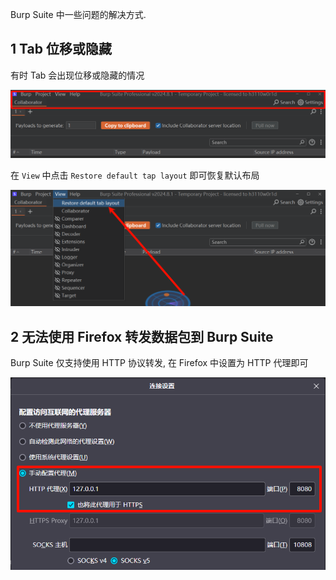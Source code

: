 Burp Suite 中一些问题的解决方式.

## 1 Tab 位移或隐藏

有时 Tab 会出现位移或隐藏的情况

![有时 Tab 会出现位移或隐藏的情况](./../../../images/%E5%9C%A8%20Burp%20Suite%20%E4%B8%AD%E9%81%87%E5%88%B0%E7%9A%84%E4%B8%80%E4%BA%9B%E9%97%AE%E9%A2%98/%E6%9C%89%E6%97%B6%20Tab%20%E4%BC%9A%E5%87%BA%E7%8E%B0%E4%BD%8D%E7%A7%BB%E6%88%96%E9%9A%90%E8%97%8F%E7%9A%84%E6%83%85%E5%86%B5.png)

在 `View` 中点击 `Restore default tap layout` 即可恢复默认布局

![在 `View` 中点击 `Restore default tap layout` 即可恢复默认布局](./../../../images/%E5%9C%A8%20Burp%20Suite%20%E4%B8%AD%E9%81%87%E5%88%B0%E7%9A%84%E4%B8%80%E4%BA%9B%E9%97%AE%E9%A2%98/%E5%9C%A8%20%60View%60%20%E4%B8%AD%E7%82%B9%E5%87%BB%20%60Restore%20default%20tap%20layout%60%20%E5%8D%B3%E5%8F%AF%E6%81%A2%E5%A4%8D%E9%BB%98%E8%AE%A4%E5%B8%83%E5%B1%80.png)

## 2 无法使用 Firefox 转发数据包到 Burp Suite

Burp Suite 仅支持使用 HTTP 协议转发, 在 Firefox 中设置为 HTTP 代理即可

![Burp Suite 仅支持使用 HTTP 协议转发, 在 Firefox 中设置为 HTTP 代理即可](./../../../images/%E5%9C%A8%20Burp%20Suite%20%E4%B8%AD%E9%81%87%E5%88%B0%E7%9A%84%E4%B8%80%E4%BA%9B%E9%97%AE%E9%A2%98/Burp%20Suite%20%E4%BB%85%E6%94%AF%E6%8C%81%E4%BD%BF%E7%94%A8%20HTTP%20%E5%8D%8F%E8%AE%AE%E8%BD%AC%E5%8F%91,%20%E5%9C%A8%20Firefox%20%E4%B8%AD%E8%AE%BE%E7%BD%AE%E4%B8%BA%20HTTP%20%E4%BB%A3%E7%90%86%E5%8D%B3%E5%8F%AF.png)
